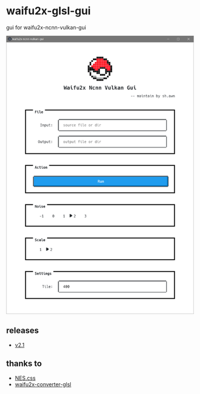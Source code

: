 # waifu2x-glsl-gui
gui for waifu2x-ncnn-vulkan-gui 

![avatar](https://github.com/RyougiNevermore/waifu2x-glsl-gui/raw/master/samplev2.PNG)

## releases

* [v2.1](https://github.com/RyougiNevermore/waifu2x-glsl-gui/releases/tag/v2.1)

## thanks to 
* [NES.css](https://github.com/nostalgic-css/NES.css)
* [waifu2x-converter-glsl](https://github.com/ueshita/waifu2x-converter-glsl)

